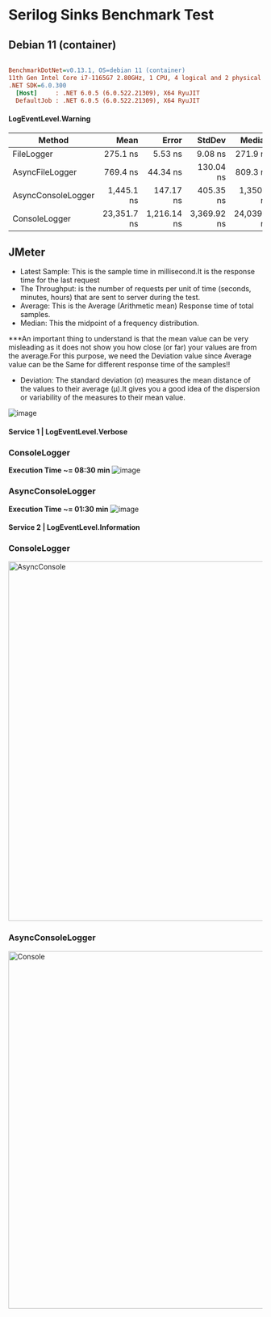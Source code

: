 
# Serilog Sinks Benchmark Test

## Debian 11 (container)
``` ini

BenchmarkDotNet=v0.13.1, OS=debian 11 (container)
11th Gen Intel Core i7-1165G7 2.80GHz, 1 CPU, 4 logical and 2 physical cores
.NET SDK=6.0.300
  [Host]     : .NET 6.0.5 (6.0.522.21309), X64 RyuJIT
  DefaultJob : .NET 6.0.5 (6.0.522.21309), X64 RyuJIT

```
#### LogEventLevel.Warning

|             Method |        Mean |       Error |      StdDev |      Median | Rank |  Gen 0 |  Gen 1 |  Gen 2 | Allocated |
|------------------- |------------:|------------:|------------:|------------:|-----:|-------:|-------:|-------:|----------:|
|         FileLogger |    275.1 ns |     5.53 ns |     9.08 ns |    271.9 ns |    I | 0.0458 |      - |      - |     288 B |
|    AsyncFileLogger |    769.4 ns |    44.34 ns |   130.04 ns |    809.3 ns |   II | 0.0458 |      - |      - |     288 B |
| AsyncConsoleLogger |  1,445.1 ns |   147.17 ns |   405.35 ns |  1,350.1 ns |  III | 0.0534 | 0.0019 | 0.0019 |     336 B |
|      ConsoleLogger | 23,351.7 ns | 1,216.14 ns | 3,369.92 ns | 24,039.0 ns |   IV | 0.5798 |      - |      - |   3,728 


## JMeter
- Latest Sample: This is the sample time in millisecond.It is the response time for the last request
- The Throughput: is the number of requests per unit of time (seconds, minutes, hours) that are sent to server during the test.
- Average: This is the Average (Arithmetic mean) Response time of total samples.
- Median: This the midpoint of a frequency distribution.

***An important thing to understand is that the mean value can be very misleading as it does not show you how close (or far) your values are from the average.For this purpose, we need the Deviation value since Average value can be the Same for different response time of the samples!!

- Deviation: The standard deviation (σ) measures the mean distance of the values to their average (μ).It gives you a good idea of the dispersion or variability of the measures to their mean value.

![image](https://user-images.githubusercontent.com/104366166/172484000-9e138cb6-3210-4cf0-8a9c-aed6e4ab8826.png)

#### Service 1 | LogEventLevel.Verbose

### ConsoleLogger
**Execution Time ~= 08:30 min**
![image](https://user-images.githubusercontent.com/104366166/172483294-b75d3094-dc4b-409d-b96e-36525701bdcb.png)

### AsyncConsoleLogger
**Execution Time ~= 01:30 min**
![image](https://user-images.githubusercontent.com/104366166/172483928-0c117e51-6b50-4689-8243-b888d3cc4020.png)


#### Service 2 | LogEventLevel.Information 

### ConsoleLogger
<img width="711" alt="AsyncConsole" src="https://user-images.githubusercontent.com/104366166/172503675-3de4e538-3bf9-42a8-b819-e8ce73770721.PNG">

### AsyncConsoleLogger
<img width="707" alt="Console" src="https://user-images.githubusercontent.com/104366166/172503668-8e8566ac-1910-4d76-ae13-5568f32e7843.PNG">








